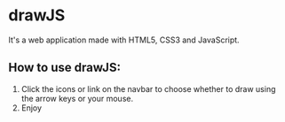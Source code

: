 # drawJS
It's a web application made with HTML5, CSS3 and JavaScript.

## How to use drawJS:
1. Click the icons or link on the navbar to choose whether to draw using the arrow keys or your mouse.
2. Enjoy

